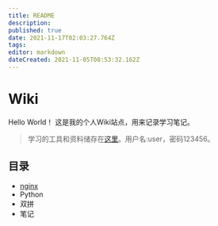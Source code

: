 ```yaml
---
title: README
description: 
published: true
date: 2021-11-17T02:03:27.764Z
tags: 
editor: markdown
dateCreated: 2021-11-05T08:53:32.162Z
---
```


# Wiki

Hello World！
这是我的个人Wiki站点，用来记录学习笔记。

> 学习的工具和资料储存在[这里](https://file.yueyafeng.tk/files/)。用户名:user，密码123456。
## 目录

- [nginx](https://wiki.yueyafeng.tk/zh/nginx)
- Python
- 双拼
- 笔记

